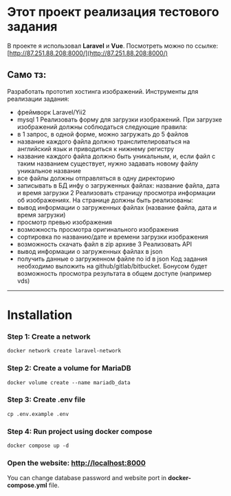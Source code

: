 # Этот проект реализация тестового задания

В проекте я использовал **Laravel** и **Vue**.
Посмотреть можно по ссылке: [http://87.251.88.208:8000/](http://87.251.88.208:8000/)

## Само тз:
Разработать прототип хостинга изображений.
Инструменты для реализации задания:
- фреймворк Laravel/Yii2
- mysql
1 Реализовать форму для загрузки изображений.
При загрузке изображений должны соблюдаться следующие правила:
- в 1 запрос, в одной форме, можно загружать до 5 файлов
- название каждого файла должно транслителироваться на английский язык и приводиться к
нижнему регистру
- название каждого файла должно быть уникальным, и, если файл с таким названием существует,
нужно задавать новому файлу уникальное название
- все файлы должны отправляться в одну директорию
- записывать в БД инфу о загруженных файлах: название файла, дата и время загрузки
2 Реализовать страницу просмотра информации об изображениях.
На странице должны быть реализованы:
- вывод информации о загруженных файлах (название файла, дата и время загрузки)
- просмотр превью изображения
- возможность просмотра оригинального изображения
- сортировка по названию/дате и времени загрузки изображения
- возможность скачать файл в zip архиве
3 Реализовать API
- вывод информации о загруженных файлах в json
- получить данные о загруженном файле по id в json
Код задания необходимо выложить на github/gitlab/bitbucket.
Бонусом будет возможность просмотра результата в общем доступе (например vds)

---

# Installation

### Step 1: Create a network
``` bast
docker network create laravel-network
```

### Step 2: Create a volume for MariaDB
``` bast
docker volume create --name mariadb_data
```

### Step 3:  Create .env file
``` bast
cp .env.example .env
```

### Step 4: Run project using docker compose
``` bast
docker compose up -d
```

### Open the website: [http://localhost:8000](http://localhost:8000)

You can change database password and website port in **docker-compose.yml** file.
